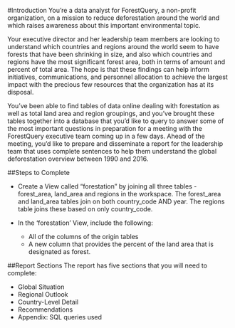 #Introduction
You’re a data analyst for ForestQuery, a non-profit organization, on a mission to reduce deforestation around the world and which raises awareness about this important 
environmental topic.

Your executive director and her leadership team members are looking to understand which countries and regions around the world seem to have forests that have been 
shrinking in size, and also which countries and regions have the most significant forest area, both in terms of amount and percent of total area. The hope is that these findings
can help inform initiatives, communications, and personnel allocation to achieve the largest impact with the precious few resources that the organization has at its disposal.

You’ve been able to find tables of data online dealing with forestation as well as total land area and region groupings, and you’ve brought these tables together 
into a database that you’d like to query to answer some of the most important questions in preparation for a meeting with the ForestQuery executive team coming up in a few days.
Ahead of the meeting, you’d like to prepare and disseminate a report for the leadership team that uses complete sentences to help them understand the global 
deforestation overview between 1990 and 2016.

##Steps to Complete
- Create a View called “forestation” by joining all three tables - forest_area, land_area and regions in the workspace.
The forest_area and land_area tables join on both country_code AND year.
The regions table joins these based on only country_code.
- In the ‘forestation’ View, include the following:

    - All of the columns of the origin tables
    - A new column that provides the percent of the land area that is designated as forest.

##Report Sections
The report has five sections that you will need to complete:

-  Global Situation
-  Regional Outlook
-  Country-Level Detail
-  Recommendations
-  Appendix: SQL queries used
